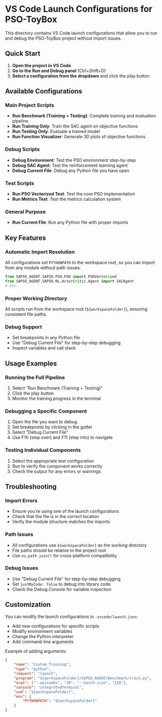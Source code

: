 # VS Code Launch Configurations for PSO-ToyBox

This directory contains VS Code launch configurations that allow you to run and debug the PSO-ToyBox project without import issues.

## Quick Start

1. **Open the project in VS Code**
2. **Go to the Run and Debug panel** (Ctrl+Shift+D)
3. **Select a configuration from the dropdown** and click the play button

## Available Configurations

### Main Project Scripts
- **Run Benchmark (Training + Testing)**: Complete training and evaluation pipeline
- **Run Training Only**: Train the SAC agent on objective functions
- **Run Testing Only**: Evaluate a trained model
- **Run Function Visualizer**: Generate 3D plots of objective functions

### Debug Scripts
- **Debug Environment**: Test the PSO environment step-by-step
- **Debug SAC Agent**: Test the reinforcement learning agent
- **Debug Current File**: Debug any Python file you have open

### Test Scripts
- **Run PSO Vectorized Test**: Test the core PSO implementation
- **Run Metrics Test**: Test the metrics calculation system

### General Purpose
- **Run Current File**: Run any Python file with proper imports

## Key Features

### Automatic Import Resolution
All configurations set `PYTHONPATH` to the workspace root, so you can import from any module without path issues:

```python
from SAPSO_AGENT.SAPSO.PSO.PSO import PSOVectorized
from SAPSO_AGENT.SAPSO.RL.ActorCritic.Agent import SACAgent
# etc.
```

### Proper Working Directory
All scripts run from the workspace root (`${workspaceFolder}`), ensuring consistent file paths.

### Debug Support
- Set breakpoints in any Python file
- Use "Debug Current File" for step-by-step debugging
- Inspect variables and call stack

## Usage Examples

### Running the Full Pipeline
1. Select "Run Benchmark (Training + Testing)"
2. Click the play button
3. Monitor the training progress in the terminal

### Debugging a Specific Component
1. Open the file you want to debug
2. Set breakpoints by clicking in the gutter
3. Select "Debug Current File"
4. Use F10 (step over) and F11 (step into) to navigate

### Testing Individual Components
1. Select the appropriate test configuration
2. Run to verify the component works correctly
3. Check the output for any errors or warnings

## Troubleshooting

### Import Errors
- Ensure you're using one of the launch configurations
- Check that the file is in the correct location
- Verify the module structure matches the imports

### Path Issues
- All configurations use `${workspaceFolder}` as the working directory
- File paths should be relative to the project root
- Use `os.path.join()` for cross-platform compatibility

### Debug Issues
- Use "Debug Current File" for step-by-step debugging
- Set `justMyCode: false` to debug into library code
- Check the Debug Console for variable inspection

## Customization

You can modify the launch configurations in `.vscode/launch.json`:

- Add new configurations for specific scripts
- Modify environment variables
- Change the Python interpreter
- Add command-line arguments

Example of adding arguments:
```json
{
    "name": "Custom Training",
    "type": "python",
    "request": "launch",
    "program": "${workspaceFolder}/SAPSO_AGENT/Benchmark/train.py",
    "args": ["--episodes", "10", "--batch-size", "128"],
    "console": "integratedTerminal",
    "cwd": "${workspaceFolder}",
    "env": {
        "PYTHONPATH": "${workspaceFolder}"
    }
}
``` 